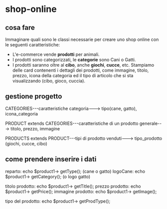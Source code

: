 # shop-online

## cosa fare
Immaginare quali sono le classi necessarie per creare uno shop online con le seguenti caratteristiche:
 - L'e-commerce vende **prodotti** per animali.
 - I prodotti sono categorizzati, le **categorie** sono Cani o Gatti.
 - I prodotti saranno oltre al **cibo**, anche **giochi**, **cucce**, etc.
Stampiamo delle card contenenti i dettagli dei prodotti, come immagine, titolo, prezzo, icona della categoria ed il tipo di articolo 
che si sta visualizzando (cibo, gioco, cuccia).

## gestione progetto

CATEGORIES---caratteristiche categoria---> tipo(cane, gatto), icona_categoria

PRODUCT extends CATEGORIES---caratteristiche di un prodotto generale---> titolo, prezzo, immagine

PRODUCTS extends PRODUCT---tipi di prodotto venduti---> tipo_prodotto (giochi, cucce, cibo)

## come prendere inserire i dati 
<!-- per categories.php -->
reparto: echo $product1-> getType(); (cane o gatto)
logoCane: echo $product1-> getCategory(); (o logo gatto)
<!-- per product.php -->
titolo prodotto: echo $product1-> getTitle(); 
prezzo prodotto: echo $product1-> getPrice(); 
immagine prodotto: echo $product1-> getImage(); 
<!-- per productType.php -->
tipo del prodotto: echo $product1-> getProdType(); 